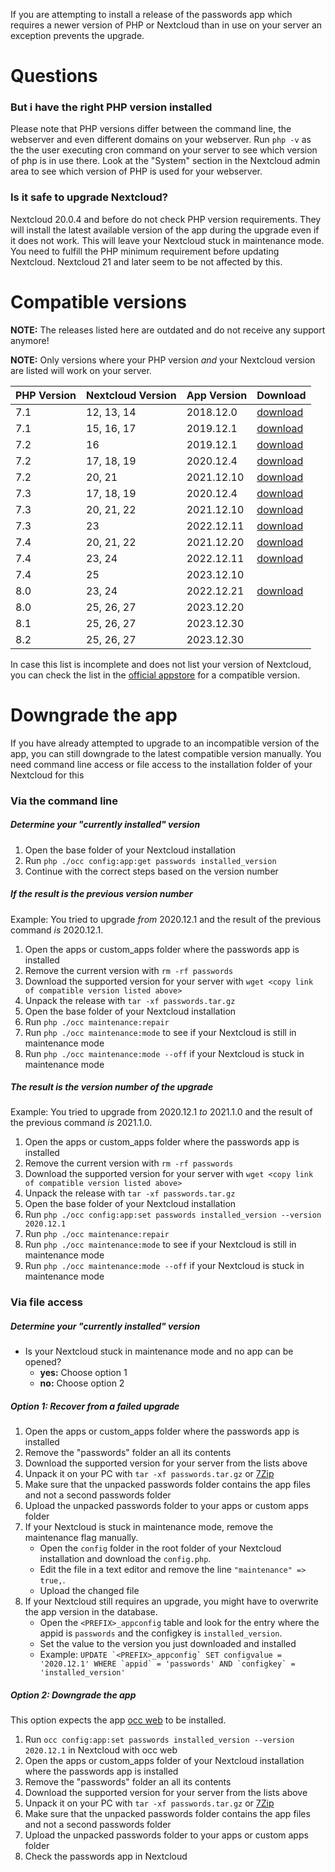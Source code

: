 If you are attempting to install a release of the passwords app which requires a newer version of PHP or Nextcloud than in use on your server an exception prevents the upgrade.

# Questions
### But i have the right PHP version installed
Please note that PHP versions differ between the command line, the webserver and even different domains on your webserver.
Run `php -v` as the the user executing cron command on your server to see which version of php is in use there.
Look at the "System" section in the Nextcloud admin area to see which version of PHP is used for your webserver.

### Is it safe to upgrade Nextcloud?
Nextcloud 20.0.4 and before do not check PHP version requirements.
They will install the latest available version of the app during the upgrade even if it does not work.
This will leave your Nextcloud stuck in maintenance mode.
You need to fulfill the PHP minimum requirement before updating Nextcloud.
Nextcloud 21 and later seem to be not affected by this.

# Compatible versions
**NOTE:** The releases listed here are outdated and do not receive any support anymore!

**NOTE:** Only versions where your PHP version _and_ your Nextcloud version are listed will work on your server.

| PHP Version | Nextcloud Version | App Version | Download                                                                                            |
|-------------|-------------------|-------------|-----------------------------------------------------------------------------------------------------|
| 7.1         | 12, 13, 14        | 2018.12.0   | [download](https://git.mdns.eu/nextcloud/passwords/-/jobs/7245/artifacts/raw/passwords.tar.gz)      |
| 7.1         | 15, 16, 17        | 2019.12.1   | [download](https://git.mdns.eu/nextcloud/passwords/-/jobs/9150/artifacts/raw/passwords.tar.gz)      |
| 7.2         | 16                | 2019.12.1   | [download](https://git.mdns.eu/nextcloud/passwords/-/jobs/9150/artifacts/raw/passwords.tar.gz)      |
| 7.2         | 17, 18, 19        | 2020.12.4   | [download](https://git.mdns.eu/nextcloud/passwords/-/jobs/12403/artifacts/raw/passwords.tar.gz)     |
| 7.2         | 20, 21            | 2021.12.10  | [download](https://git.mdns.eu/nextcloud/passwords/-/jobs/13229/artifacts/raw/passwords-lsr.tar.gz) |
| 7.3         | 17, 18, 19        | 2020.12.4   | [download](https://git.mdns.eu/nextcloud/passwords/-/jobs/12403/artifacts/raw/passwords.tar.gz)     |
| 7.3         | 20, 21, 22        | 2021.12.10  | [download](https://git.mdns.eu/nextcloud/passwords/-/jobs/13229/artifacts/raw/passwords-lsr.tar.gz) |
| 7.3         | 23                | 2022.12.11  | [download](https://git.mdns.eu/nextcloud/passwords/-/jobs/14833/artifacts/raw/passwords-lsr.tar.gz) |
| 7.4         | 20, 21, 22        | 2021.12.20  | [download](https://git.mdns.eu/nextcloud/passwords/-/jobs/13229/artifacts/raw/passwords.tar.gz)     |
| 7.4         | 23, 24            | 2022.12.11  | [download](https://git.mdns.eu/nextcloud/passwords/-/jobs/14833/artifacts/raw/passwords-lsr.tar.gz) |
| 7.4         | 25                | 2023.12.10  |                                                                                                     |
| 8.0         | 23, 24            | 2022.12.21  | [download](https://git.mdns.eu/nextcloud/passwords/-/jobs/14833/artifacts/raw/passwords.tar.gz)     |
| 8.0         | 25, 26, 27        | 2023.12.20  |                                                                                                     |
| 8.1         | 25, 26, 27        | 2023.12.30  |                                                                                                     |
| 8.2         | 25, 26, 27        | 2023.12.30  |                                                                                                     |

In case this list is incomplete and does not list your version of Nextcloud, you can check the list in the [official appstore](https://apps.nextcloud.com/apps/passwords/releases) for a compatible version.

# Downgrade the app
If you have already attempted to upgrade to an incompatible version of the app, you can still downgrade to the latest compatible version manually.
You need command line access or file access to the installation folder of your Nextcloud for this

### Via the command line
##### Determine your "currently installed" version
1. Open the base folder of your Nextcloud installation
2. Run `php ./occ config:app:get passwords installed_version`
3. Continue with the correct steps based on the version number

##### If the result is the previous version number
Example: You tried to upgrade _from_ 2020.12.1 and the result of the previous command _is_ 2020.12.1.

1. Open the apps or custom_apps folder where the passwords app is installed
2. Remove the current version with `rm -rf passwords`
3. Download the supported version for your server with `wget <copy link of compatible version listed above>`
4. Unpack the release with `tar -xf passwords.tar.gz`
5. Open the base folder of your Nextcloud installation
6. Run `php ./occ maintenance:repair`
7. Run `php ./occ maintenance:mode` to see if your Nextcloud is still in maintenance mode
8. Run `php ./occ maintenance:mode --off` if your Nextcloud is stuck in maintenance mode

##### The result is the version number of the upgrade
Example: You tried to upgrade from 2020.12.1 _to_ 2021.1.0 and the result of the previous command _is_ 2021.1.0.

1. Open the apps or custom_apps folder where the passwords app is installed
2. Remove the current version with `rm -rf passwords`
3. Download the supported version for your server with `wget <copy link of compatible version listed above>`
4. Unpack the release with `tar -xf passwords.tar.gz`
5. Open the base folder of your Nextcloud installation
6. Run `php ./occ config:app:set passwords installed_version --version 2020.12.1`
7. Run `php ./occ maintenance:repair`
8. Run `php ./occ maintenance:mode` to see if your Nextcloud is still in maintenance mode
9. Run `php ./occ maintenance:mode --off` if your Nextcloud is stuck in maintenance mode

### Via file access
##### Determine your "currently installed" version
- Is your Nextcloud stuck in maintenance mode and no app can be opened?
  - **yes:** Choose option 1
  - **no:** Choose option 2

##### Option 1: Recover from a failed upgrade
1. Open the apps or custom_apps folder where the passwords app is installed
2. Remove the "passwords" folder an all its contents
3. Download the supported version for your server from the lists above
4. Unpack it on your PC with `tar -xf passwords.tar.gz` or [7Zip](https://7-zip.org/)
5. Make sure that the unpacked passwords folder contains the app files and not a second passwords folder
6. Upload the unpacked passwords folder to your apps or custom apps folder
7. If your Nextcloud is stuck in maintenance mode, remove the maintenance flag manually.
    - Open the `config` folder in the root folder of your Nextcloud installation and download the `config.php`.
    - Edit the file in a text editor and remove the line `"maintenance" => true,`.
    - Upload the changed file
8. If your Nextcloud still requires an upgrade, you might have to overwrite the app version in the database.
    - Open the `<PREFIX>_appconfig` table and look for the entry where the appid is `passwords` and the configkey is `installed_version`.
    - Set the value to the version you just downloaded and installed
    - Example: ```UPDATE `<PREFIX>_appconfig` SET configvalue = '2020.12.1' WHERE `appid` = 'passwords' AND `configkey` = 'installed_version'```

##### Option 2: Downgrade the app
This option expects the app [occ web](https://apps.nextcloud.com/apps/occweb) to be installed.

1. Run `occ config:app:set passwords installed_version --version 2020.12.1` in Nextcloud with occ web
2. Open the apps or custom_apps folder of your Nextcloud installation where the passwords app is installed
3. Remove the "passwords" folder an all its contents
4. Download the supported version for your server from the lists above
5. Unpack it on your PC with `tar -xf passwords.tar.gz` or [7Zip](https://7-zip.org/)
6. Make sure that the unpacked passwords folder contains the app files and not a second passwords folder
7. Upload the unpacked passwords folder to your apps or custom apps folder
8. Check the passwords app in Nextcloud